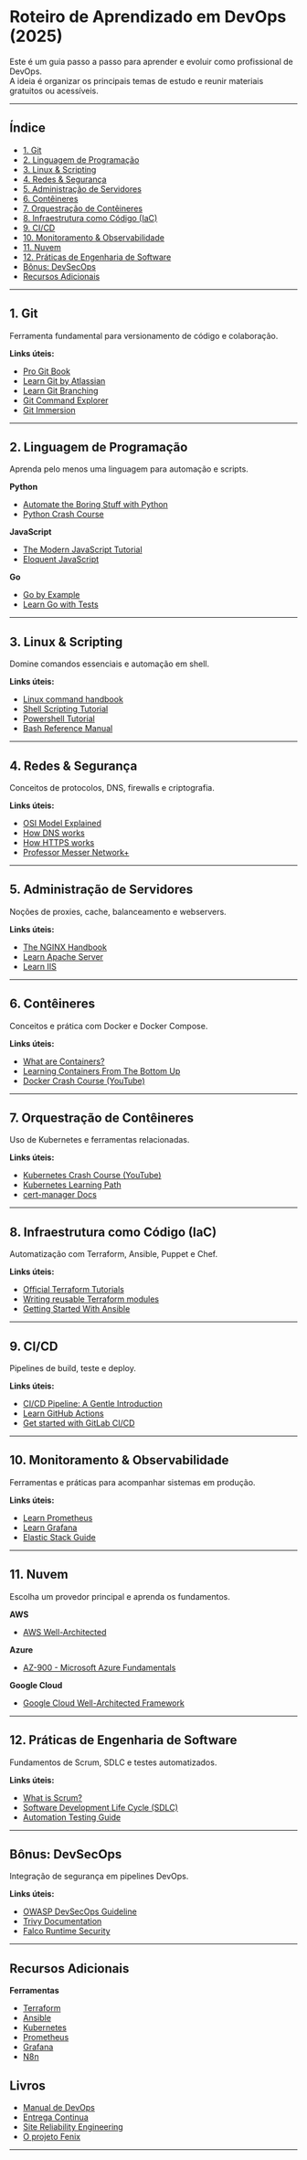 # Roteiro de Aprendizado em DevOps (2025)

Este é um guia passo a passo para aprender e evoluir como profissional de DevOps.  
A ideia é organizar os principais temas de estudo e reunir materiais gratuitos ou acessíveis.

---

## Índice

- [1. Git](#1-git)
- [2. Linguagem de Programação](#2-linguagem-de-programação)
- [3. Linux & Scripting](#3-linux--scripting)
- [4. Redes & Segurança](#4-redes--segurança)
- [5. Administração de Servidores](#5-administração-de-servidores)
- [6. Contêineres](#6-contêineres)
- [7. Orquestração de Contêineres](#7-orquestração-de-contêineres)
- [8. Infraestrutura como Código (IaC)](#8-infraestrutura-como-código-iac)
- [9. CI/CD](#9-cicd)
- [10. Monitoramento & Observabilidade](#10-monitoramento--observabilidade)
- [11. Nuvem](#11-nuvem)
- [12. Práticas de Engenharia de Software](#12-práticas-de-engenharia-de-software)
- [Bônus: DevSecOps](#bônus-devsecops)
- [Recursos Adicionais](#recursos-adicionais)

---

## 1. Git
Ferramenta fundamental para versionamento de código e colaboração.

**Links úteis:**
- [Pro Git Book](https://git-scm.com/book/en/v2)
- [Learn Git by Atlassian](https://www.atlassian.com/git)
- [Learn Git Branching](https://learngitbranching.js.org/)
- [Git Command Explorer](https://git.gaozih.com/)
- [Git Immersion](https://gitimmersion.com/index.html)

---

## 2. Linguagem de Programação
Aprenda pelo menos uma linguagem para automação e scripts.

**Python**
- [Automate the Boring Stuff with Python](https://automatetheboringstuff.com/)
- [Python Crash Course](https://ehmatthes.github.io/pcc_3e/)

**JavaScript**
- [The Modern JavaScript Tutorial](https://javascript.info/)
- [Eloquent JavaScript](https://eloquentjavascript.net/)

**Go**
- [Go by Example](https://gobyexample.com/)
- [Learn Go with Tests](https://quii.gitbook.io/learn-go-with-tests)

---

## 3. Linux & Scripting
Domine comandos essenciais e automação em shell.

**Links úteis:**
- [Linux command handbook](https://www.freecodecamp.org/news/the-linux-commands-handbook/)
- [Shell Scripting Tutorial](https://www.shellscript.sh/)
- [Powershell Tutorial](https://www.guru99.com/powershell-tutorial.html)
- [Bash Reference Manual](https://www.gnu.org/savannah-checkouts/gnu/bash/manual/bash.html)

---

## 4. Redes & Segurança
Conceitos de protocolos, DNS, firewalls e criptografia.

**Links úteis:**
- [OSI Model Explained](https://www.cloudflare.com/learning/ddos/glossary/open-systems-interconnection-model-osi/)
- [How DNS works](https://howdns.works/)
- [How HTTPS works](https://howhttps.works/)
- [Professor Messer Network+](https://www.professormesser.com/network-plus/n10-008/n10-008-video/n10-008-training-course/)

---

## 5. Administração de Servidores
Noções de proxies, cache, balanceamento e webservers.

**Links úteis:**
- [The NGINX Handbook](https://www.freecodecamp.org/news/the-nginx-handbook/)
- [Learn Apache Server](https://www.twaino.com/en/blog/website-creation/apache-server-2/)
- [Learn IIS](https://www.dnsstuff.com/windows-iis-server-tools)

---

## 6. Contêineres
Conceitos e prática com Docker e Docker Compose.

**Links úteis:**
- [What are Containers?](https://cloud.google.com/learn/what-are-containers)
- [Learning Containers From The Bottom Up](https://iximiuz.com/en/posts/container-learning-path/)
- [Docker Crash Course (YouTube)](https://www.youtube.com/watch?v=pg19Z8LL06w)

---

## 7. Orquestração de Contêineres
Uso de Kubernetes e ferramentas relacionadas.

**Links úteis:**
- [Kubernetes Crash Course (YouTube)](https://www.youtube.com/watch?v=s_o8dwzRlu4)
- [Kubernetes Learning Path](https://github.com/techiescamp/kubernetes-learning-path)
- [cert-manager Docs](https://cert-manager.io/docs/)

---

## 8. Infraestrutura como Código (IaC)
Automatização com Terraform, Ansible, Puppet e Chef.

**Links úteis:**
- [Official Terraform Tutorials](https://learn.hashicorp.com/terraform)
- [Writing reusable Terraform modules](https://thomasthornton.cloud/2022/06/02/writing-reusable-terraform-modules/)
- [Getting Started With Ansible](https://docs.ansible.com/ansible/latest/getting_started/)

---

## 9. CI/CD
Pipelines de build, teste e deploy.

**Links úteis:**
- [CI/CD Pipeline: A Gentle Introduction](https://semaphoreci.com/blog/cicd-pipeline)
- [Learn GitHub Actions](https://learn.microsoft.com/en-us/users/githubtraining/collections/n5p4a5z7keznp5)
- [Get started with GitLab CI/CD](https://docs.gitlab.com/ee/ci/quick_start/)

---

## 10. Monitoramento & Observabilidade
Ferramentas e práticas para acompanhar sistemas em produção.

**Links úteis:**
- [Learn Prometheus](https://prometheus.io/docs/tutorials/getting_started/)
- [Learn Grafana](https://grafana.com/tutorials/)
- [Elastic Stack Guide](https://www.elastic.co/guide/index.html)

---

## 11. Nuvem
Escolha um provedor principal e aprenda os fundamentos.

**AWS**
- [AWS Well-Architected](https://aws.amazon.com/architecture/well-architected/)

**Azure**
- [AZ-900 - Microsoft Azure Fundamentals](https://learn.microsoft.com/en-us/certifications/exams/az-900)

**Google Cloud**
- [Google Cloud Well-Architected Framework](https://cloud.google.com/architecture/framework)

---

## 12. Práticas de Engenharia de Software
Fundamentos de Scrum, SDLC e testes automatizados.

**Links úteis:**
- [What is Scrum?](https://www.atlassian.com/br/agile/scrum)
- [Software Development Life Cycle (SDLC)](https://www.guru99.com/software-development-life-cycle-tutorial.html)
- [Automation Testing Guide](https://testguild.com/automation-testing/)

---

## Bônus: DevSecOps
Integração de segurança em pipelines DevOps.

**Links úteis:**
- [OWASP DevSecOps Guideline](https://owasp.org/www-project-devsecops-guideline/)
- [Trivy Documentation](https://trivy.dev/latest/)
- [Falco Runtime Security](https://falco.org/docs/)



---

## Recursos Adicionais

**Ferramentas**
- [Terraform](https://www.terraform.io/)
- [Ansible](https://www.ansible.com/)
- [Kubernetes](https://kubernetes.io/)
- [Prometheus](https://prometheus.io/)
- [Grafana](https://grafana.com/)
- [N8n](https://n8n.io/)

**Livros**
- 
- [Manual de DevOps](https://www.amazon.com.br/Manual-DevOps-confiabilidade-organiza%C3%A7%C3%B5es-tecnol%C3%B3gicas/dp/8550802697/ref=sr_1_2?adgrpid=132443076608&dib=eyJ2IjoiMSJ9.Qot-lut3O48tuSYvbPaxbJJBBk02TCgDfRXjhJAJbGZ6VHjammPO0cSfEtQbwACXPMHZc0X31FqFN2I8ZX8NVDyvD1Crv2y4f_T-IY3AkzYLPJObt9fgTRZuh2i1wjZ5NJDPKztL5z5Sy7boq1z_yaQjZoTtBLnWmc1GYcShRWODHn6APsi_gJ4XaAs-QeGLSKDlhPrricyVDqI6uR1uLPTYwEVPn_daRWEsi5HeAdQQK1_JUNsOQQ8VhSd7ywrppEPP0EzCA_e99F9ImtJfUshoyTmOyA-QQqE_FlMtwcc.yttKt56hspV-UMogjf6iGJdqcHRZ70o904ntiupdpCE&dib_tag=se&hvadid=595818841810&hvdev=c&hvlocphy=9197288&hvnetw=g&hvqmt=e&hvrand=12300994880563518900&hvtargid=kwd-298080548321&hydadcr=29352_14593577&keywords=the+devops+handbook&mcid=623bdd32e7013a118c34c22cbdbb297d&qid=1755887047&sr=8-2&ufe=app_do%3Aamzn1.fos.6121c6c4-c969-43ae-92f7-cc248fc6181d)
- [Entrega Continua](https://www.amazon.com/Entrega-Cont%C3%ADnua-Entregar-Confi%C3%A1vel-Portuguese-ebook/dp/B016LFWKG4/ref=sr_1_1?crid=1SH7L7QDYIB3U&dib=eyJ2IjoiMSJ9.qWOkfZ_i8NN30y_R1MC89h-g9gHbCIff9Hx5p_lf98jGjHj071QN20LucGBJIEps.RRw4-CfTNPL3Z_TTESBVEUay-MXLXzWQmIr3I4a36JA&dib_tag=se&keywords=entrega+continua&qid=1755887185&s=books&sprefix=entrega+continu%2Cstripbooks-intl-ship%2C212&sr=1-1)
- [Site Reliability Engineering](https://sre.google/books/)
- [O projeto Fenix](https://www.amazon.com.br/Projeto-F%C3%AAnix-Comemorativa-Romance-Neg%C3%B3cio/dp/8550814067/ref=sr_1_1?adgrpid=126908603935&dib=eyJ2IjoiMSJ9.MpH6Hud24DR-3mNAzPnTLEJLgO1SdKSZN6O1lpNjdiD4lX1bzTZ4aGbqoobdVIdH3FvUmMhQVGm5I_UCRvbyO91uX_ndWYWNf74SeXI6liK5RM7IXcBPx3nejodRMPiGYcnMjm5AH-qBAIhejKkW2-kwaGX3hZ6lksvRau0HFIwUlcVq_b6hZ_HkngHTCGyR4_tmLPkaHQkspzOjr5nMmeGN0ZvUBq4FcpUTw8R1p5a39R7aevRfWNPpD_lcTr2_Qu9GlMM5tIoobZs8sCuvUgCkbqCCZuHD3-97bN5pNwg.Yusm_7W9Cny7AXhxthBv4BAcDcaDXGJjNIJksIdNCpI&dib_tag=se&hvadid=593130400047&hvdev=c&hvlocphy=9197288&hvnetw=g&hvqmt=e&hvrand=8218811482049159672&hvtargid=kwd-523842158635&hydadcr=25946_13512678&keywords=o+projeto+fenix&mcid=1b659bc53dc83546814afe8f472fb909&qid=1755887383&sr=8-1&ufe=app_do%3Aamzn1.fos.6d798eae-cadf-45de-946a-f477d47705b9)

---
